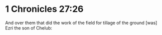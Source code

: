 # 1 Chronicles 27:26

And over them that did the work of the field for tillage of the ground [was] Ezri the son of Chelub: